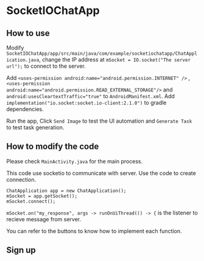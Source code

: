 # SocketIOChatApp

## How to use
Modify `SocketIOChatApp/app/src/main/java/com/example/socketiochatapp/ChatApplication.java`, change the IP address at `mSocket = IO.socket("The server url");` to connect to the server.

Add `<uses-permission android:name="android.permission.INTERNET" />` , `<uses-permission android:name="android.permission.READ_EXTERNAL_STORAGE"/>` and `android:usesCleartextTraffic="true"` to `AndroidManifest.xml`.
Add `implementation("io.socket:socket.io-client:2.1.0")` to gradle dependencies.

Run the app, Click `Send Image` to test the UI automation and `Generate Task` to test task generation.

## How to modify the code
Please check `MainActivity.java` for the main process.

This code use socketio to communicate with server. Use the code to create connection.
```
ChatApplication app = new ChatApplication();
mSocket = app.getSocket();
mSocket.connect();
```
`mSocket.on("my_response", args -> runOnUiThread(() -> {` is the listener to recieve message from server.

You can refer to the buttons to know how to implement each function.

## Sign up
